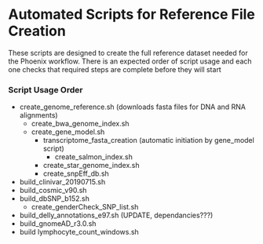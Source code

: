 # Automated Scripts for Reference File Creation

These scripts are designed to create the full reference dataset needed for the Phoenix workflow. There is an expected order of script usage and each one checks that required steps are complete before they will start

### Script Usage Order
* create_genome_reference.sh (downloads fasta files for DNA and RNA alignments)
  * create_bwa_genome_index.sh
  * create_gene_model.sh
    * transcriptome_fasta_creation (automatic initiation by gene_model script)
      * create_salmon_index.sh
    * create_star_genome_index.sh 
    * create_snpEff_db.sh
* build_clinivar_20190715.sh
* build_cosmic_v90.sh
* build_dbSNP_b152.sh
  * create_genderCheck_SNP_list.sh
* build_delly_annotations_e97.sh (UPDATE, dependancies???)
* build_gnomeAD_r3.0.sh
* build lymphocyte_count_windows.sh

